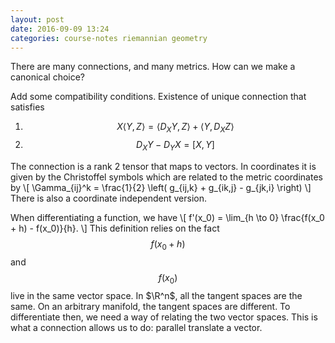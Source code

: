 ```yaml
---
layout: post
date: 2016-09-09 13:24
categories: course-notes riemannian geometry
---
```

There are many connections, and many metrics. How can we make a canonical choice?

Add some compatibility conditions.
Existence of unique connection that satisfies
1. $$ X\langle Y, Z \rangle = \langle D_X Y, Z \rangle + \langle Y, D_X Z \rangle$$
2. $$ D_X Y - D_Y X = [X, Y] $$

The connection is a rank $2$ tensor that maps to vectors. In coordinates it is given by the Christoffel symbols which are related to the metric coordinates by
\\[
	\Gamma_{ij}^k = \frac{1}{2} \left( g_{ij,k} + g_{ik,j} - g_{jk,i} \right)
\\]
There is also a coordinate independent version.

When differentiating a function, we have
\\[
	f'(x_0) = \lim_{h \to 0} \frac{f(x_0 + h) - f(x_0)}{h}.
\\]
This definition relies on the fact $$f(x_0+h)$$ and $$f(x_0)$$ live in the same vector space. In $\R^n$, all the tangent spaces are the same. On an arbitrary manifold, the tangent spaces are different. To differentiate then, we need a way of relating the two vector spaces. This is what a connection allows us to do: parallel translate a vector.

